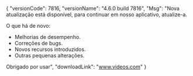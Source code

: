 {
  "versionCode": 7816,
  "versionName": "4.6.0 build 7816",
  "Msg": "Nova atualização está disponível, para continuar em nosso aplicativo, atualize-a.

O que há de novo:
- Melhorias de desempenho.
- Correções de bugs.
- Novos recursos introduzidos.
- Outras pequenas alterações.

Obrigado por usar",
  "downloadLink": "www.videos.com"
  } 
